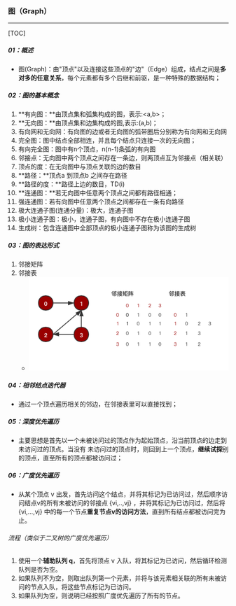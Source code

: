 ### 图（Graph）

------

[TOC]

##### 01：概述

- 图(Graph)：由"顶点"以及连接这些顶点的"边"（Edge）组成，结点之间是**多对多的任意关系**，每个元素都有多个后继和前驱，是一种特殊的数据结构；

##### 02：图的基本概念 

1. **有向图：**由顶点集和弧集构成的图，表示:<a,b>；
2. **无向图：**由顶点集和边集构成的图,表示:(a,b)；
3. 有向网和无向网：有向图的边或者无向图的弧带圈后分别称为有向网和无向网
4. 完全图：图中结点全部相连，并且每个结点只连接一次的无向图；
5. 有向完全图：图中有n个顶点，n(n-1)条弧的有向图
6. 邻接点：无向图中两个顶点之间存在一条边，则两顶点互为邻接点（相关联）
7. 顶点的度：在无向图中与顶点关联的边的数目 
8. **路径：**顶点a 到顶点b 之间存在路径
9. **路径的度：**路径上边的数目，TD(i)
10. **连通图：**若无向图中任意两个顶点之间都有路径相通；
11. 强连通图：若有向图中任意两个顶点之间都存在一条有向路径
12. 极大连通子图(连通分量)：极大，连通子图
13. 极小连通子图：极小，连通子图，有向图中不存在极小连通子图
14. 生成树：包含连通图中全部顶点的极小连通子图称为该图的生成树    	        

##### 03：图的表达形式

1. 邻接矩阵
2. 邻接表
   - ![图](https://github.com/likang315/Algorithms-and-Data-Structures/blob/master/08%EF%BC%9A%E5%9B%BE/photos/%E5%9B%BE.png?raw=true)

##### 04：相邻结点迭代器

- 通过一个顶点遍历相关的邻边，在邻接表里可以直接找到；

##### 05：深度优先遍历

- 主要思想是首先以一个未被访问过的顶点作为起始顶点，沿当前顶点的边走到未访问过的顶点。当没有 未访问过的顶点时，则回到上一个顶点，**继续试探**别的顶点，直至所有的顶点都被访问过；

##### 06：广度优先遍历

- 从某个顶点 v 出发，首先访问这个结点，并将其标记为已访问过，然后顺序访问结点v的所有未被访问的邻接点 {vi,..,vj} ，并将其标记为已访问过，然后将 {vi,...,vj} 中的每一个节点**重复节点v的访问方法**，直到所有结点都被访问完为止。

###### 流程（类似于二叉树的广度优先遍历）

1. 使用一个**辅助队列 q**，首先将顶点 v 入队，将其标记为已访问，然后循环检测队列是否为空。
2. 如果队列不为空，则取出队列第一个元素，并将与该元素相关联的所有未被访问的节点入队，将这些节点标记为已访问。
3. 如果队列为空，则说明已经按照广度优先遍历了所有的节点。



